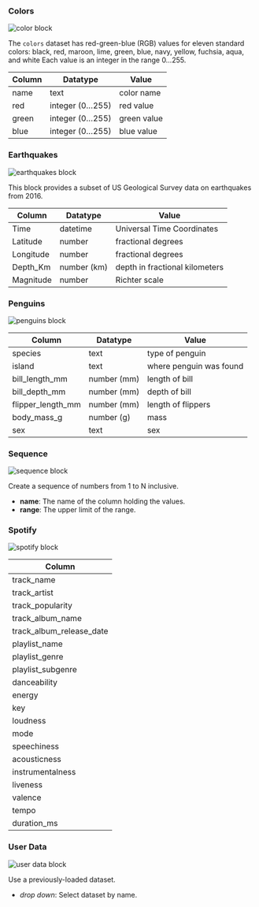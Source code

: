 <div id="colors">
<h3>Colors</h3>

<img class="block" src="{{ './data_colors.svg' | relative_url }}" alt="color block"/>

The `colors` dataset has red-green-blue (RGB) values for eleven standard colors:
black, red, maroon, lime, green, blue, navy, yellow, fuchsia, aqua, and white
Each value is an integer in the range 0…255.

| Column    | Datatype        | Value       |
| --------- | --------------- | ----------- |
| name      | text            | color name  |
| red       | integer (0…255) | red value   |
| green     | integer (0…255) | green value |
| blue      | integer (0…255) | blue value  |

</div>

<div id="earthquakes">
<h3>Earthquakes</h3>

<img class="block" src="{{ './data_earthquakes.svg' | relative_url }}" alt="earthquakes block"/>

This block provides a subset of US Geological Survey data on earthquakes from 2016.

| Column    | Datatype    | Value |
| --------- | ----------- | ----- |
| Time      | datetime    | Universal Time Coordinates |
| Latitude  | number      | fractional degrees |
| Longitude | number      | fractional degrees |
| Depth_Km  | number (km) | depth in fractional kilometers |
| Magnitude | number      | Richter scale |

</div>

<div id="penguins">
<h3>Penguins</h3>

<img class="block" src="{{ './data_penguins.svg' | relative_url }}" alt="penguins block"/>

| Column            | Datatype    | Value |
| ----------------- | ----------- | ----- |
| species           | text        | type of penguin |
| island            | text        | where penguin was found |
| bill_length_mm    | number (mm) | length of bill |
| bill_depth_mm     | number (mm) | depth of bill |
| flipper_length_mm | number (mm) | length of flippers |
| body_mass_g       | number (g)  | mass |
| sex               | text        | sex |

</div>

<div id="sequence">
<h3>Sequence</h3>

<img class="block" src="{{ './data_sequence.svg' | relative_url }}" alt="sequence block"/>

Create a sequence of numbers from 1 to N inclusive.

- **name**: The name of the column holding the values.
- **range**: The upper limit of the range.
</div>

<div id="spotify">
<h3>Spotify</h3>

<img class="block" src="{{ './data_spotify.svg' | relative_url }}" alt="spotify block"/>

| Column            |
| ----------------- |
| track_name |
| track_artist |
| track_popularity |
| track_album_name |
| track_album_release_date |
| playlist_name |
| playlist_genre |
| playlist_subgenre |
| danceability |
| energy |
| key |
| loudness |
| mode |
| speechiness |
| acousticness |
| instrumentalness |
| liveness |
| valence |
| tempo |
| duration_ms |

</div>

<div id="user">
<h3>User Data</h3>

<img class="block" src="{{ './data_user.svg' | relative_url }}" alt="user data block"/>

Use a previously-loaded dataset.

- *drop down*: Select dataset by name.
</div>
